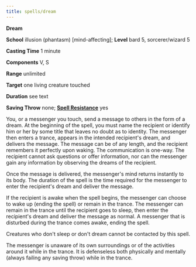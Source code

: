 ```yaml
---
title: spells/dream
---
```

 **Dream**

**School** illusion (phantasm) [mind-affecting]; **Level** bard 5, sorcerer/wizard 5

**Casting Time** 1 minute

**Components** V, S

**Range** unlimited

**Target** one living creature touched

**Duration** see text

**Saving Throw** none; **[Spell Resistance](../glossary#_spell-resistance)** yes

You, or a messenger you touch, send a message to others in the form of a dream. At the beginning of the spell, you must name the recipient or identify him or her by some title that leaves no doubt as to identity. The messenger then enters a trance, appears in the intended recipient's dream, and delivers the message. The message can be of any length, and the recipient remembers it perfectly upon waking. The communication is one-way. The recipient cannot ask questions or offer information, nor can the messenger gain any information by observing the dreams of the recipient.

Once the message is delivered, the messenger's mind returns instantly to its body. The duration of the spell is the time required for the messenger to enter the recipient's dream and deliver the message.

If the recipient is awake when the spell begins, the messenger can choose to wake up (ending the spell) or remain in the trance. The messenger can remain in the trance until the recipient goes to sleep, then enter the recipient's dream and deliver the message as normal. A messenger that is disturbed during the trance comes awake, ending the spell.

Creatures who don't sleep or don't dream cannot be contacted by this spell.

The messenger is unaware of its own surroundings or of the activities around it while in the trance. It is defenseless both physically and mentally (always failing any saving throw) while in the trance.

